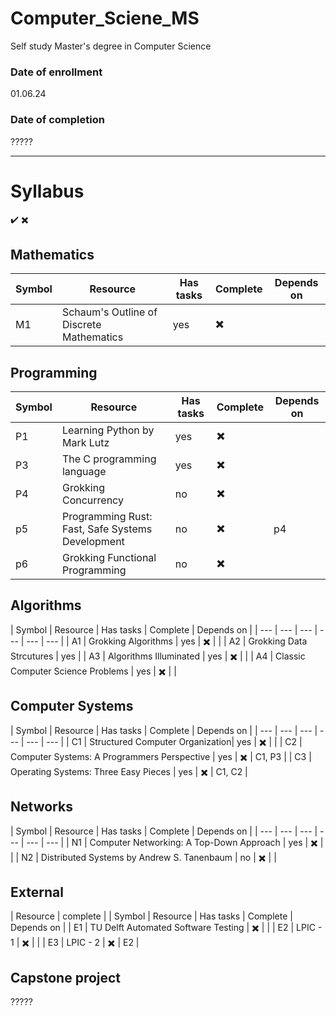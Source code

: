 # Computer_Sciene_MS
Self study Master's degree in Computer Science

### Date of enrollment 
01.06.24

### Date of completion
?????
___

# Syllabus 
✔️
✖️

## Mathematics 

| Symbol | Resource | Has tasks | Complete | Depends on |
| --- | --- | --- | --- | --- | 
| M1 | Schaum's Outline of Discrete Mathematics | yes | ✖️ |   |


## Programming

| Symbol | Resource | Has tasks | Complete | Depends on |
| --- | --- | --- | --- | --- |
| P1 | Learning Python by Mark Lutz | yes | ✖️ |   |
| P3 | The C programming language | yes | ✖️ |   |
| P4 | Grokking Concurrency | no | ✖️ |   |
| p5 | Programming Rust: Fast, Safe Systems Development | no | ✖️ | p4 |
| p6 | Grokking Functional Programming | no | ✖️ |   |


## Algorithms 

| Symbol | Resource | Has tasks | Complete | Depends on |
| --- | --- | --- | --- | --- | --- |
| A1 | Grokking Algorithms | yes | ✖️ |  |
| A2 | Grokking Data Strcutures | yes  |
| A3 | Algorithms Illuminated | yes | ✖️ |  |
| A4 | Classic Computer Science Problems | yes | ✖️ |  |

## Computer Systems 

| Symbol | Resource | Has tasks | Complete | Depends on |
| --- | --- | --- | --- | --- | --- |
| C1 | Structured Computer Organization| yes | ✖️ |  |
| C2 | Computer Systems: A Programmers Perspective | yes | ✖️ | C1, P3 |
| C3 | Operating Systems: Three Easy Pieces | yes | ✖️ | C1, C2 |

## Networks 
| Symbol | Resource | Has tasks | Complete | Depends on |
| --- | --- | --- | --- | --- | --- |
| N1 | Computer Networking: A Top-Down Approach | yes | ✖️ |  |
| N2 | Distributed Systems by Andrew S. Tanenbaum | no | ✖️ |  |

## External 

| Resource | complete |
| Symbol | Resource | Has tasks | Complete | Depends on |
| E1 | TU Delft Automated Software Testing | ✖️ |   |
| E2 | LPIC - 1 | ✖️ |   | 
| E3 | LPIC - 2 | ✖️ | E2 |

## Capstone project
?????


